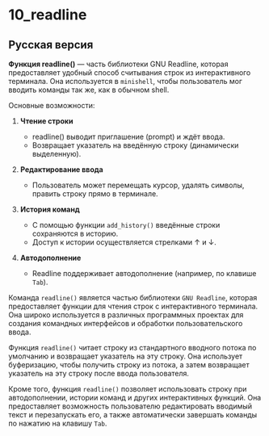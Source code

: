 # 10_readline

## Русская версия

**Функция readline()** — часть библиотеки GNU Readline, которая предоставляет удобный способ считывания строк из интерактивного терминала.
Она используется в `minishell`, чтобы пользователь мог вводить команды так же, как в обычном shell.

Основные возможности:

1. **Чтение строки**
	- readline() выводит приглашение (prompt) и ждёт ввода.
	- Возвращает указатель на введённую строку (динамически выделенную). 

2. **Редактирование ввода**

	- Пользователь может перемещать курсор, удалять символы, править строку прямо в терминале.

3. **История команд**

	- С помощью функции `add_history()` введённые строки сохраняются в историю.
	- Доступ к истории осуществляется стрелками ↑ и ↓.

4. **Автодополнение**
	- Readline поддерживает автодополнение (например, по клавише `Tab`).


Команда `readline()` является частью библиотеки `GNU Readline`, которая предоставляет функции для чтения строк с интерактивного терминала. Она широко используется в различных программных проектах для создания командных интерфейсов и обработки пользовательского ввода.

Функция `readline()` читает строку из стандартного вводного потока по умолчанию и возвращает указатель на эту строку. Она использует буферизацию, чтобы получить строку из потока, а затем возвращает указатель на эту строку после ввода пользователя.

Кроме того, функция `readline()` позволяет использовать строку при автодополнении, истории команд и других интерактивных функций. Она предоставляет возможность пользователю редактировать вводимый текст и перезапускать его, а также автоматически завершать команды по нажатию на клавишу `Tab`.

